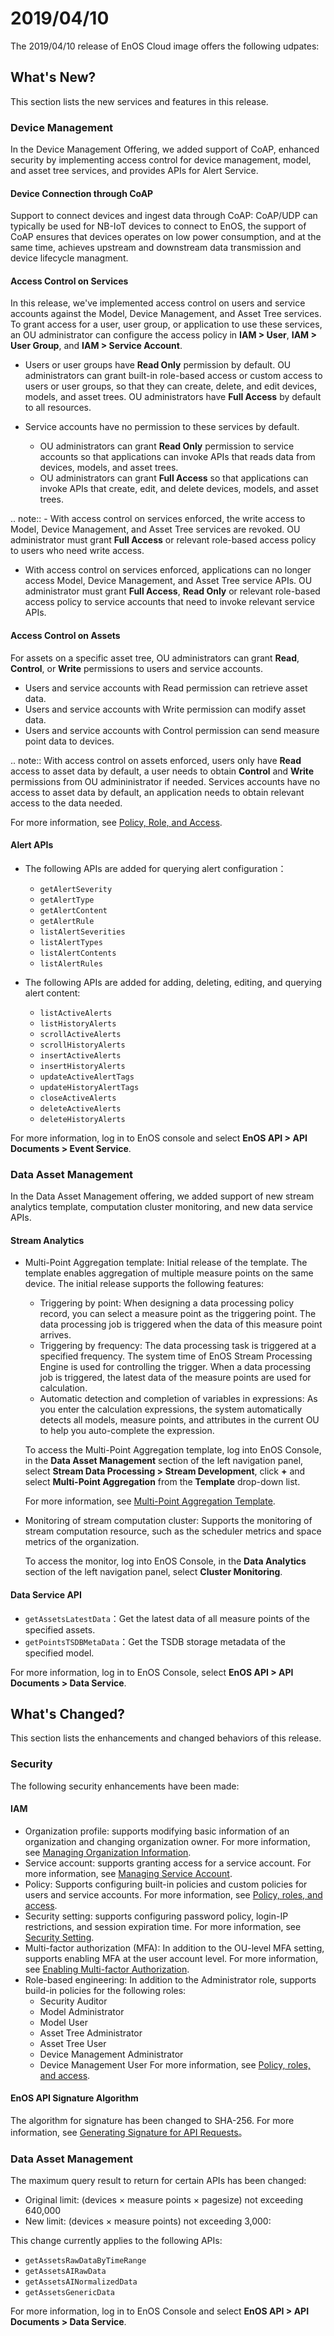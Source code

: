 # 2019/04/10

The 2019/04/10 release of EnOS Cloud image offers the following udpates:

## What's New?

This section lists the new services and features in this release.

### Device Management

In the Device Management Offering, we added support of CoAP, enhanced security by implementing access control for device management, model, and asset tree services, and provides APIs for Alert Service.

#### Device Connection through CoAP

Support to connect devices and ingest data through CoAP: CoAP/UDP can typically be used for NB-IoT devices to connect to EnOS, the support of CoAP ensures that devices operates on low power consumption, and at the same time, achieves upstream and downstream data transmission and device lifecycle managment.

#### Access Control on Services

In this release, we've implemented access control on users and service accounts against the Model, Device Management, and Asset Tree services. To grant access for a user, user group, or application to use these services, an OU administrator can configure the access policy in **IAM > User**, **IAM > User Group**, and **IAM > Service Account**.

- Users or user groups have **Read Only** permission by default. OU administrators can grant built-in role-based access or custom access to users or user groups, so that they can create, delete, and edit devices, models, and asset trees. OU administrators have **Full Access** by default to all resources.
- Service accounts have no permission to these services by default.

  - OU administrators can grant **Read Only** permission to service accounts so that applications can invoke APIs that reads data from devices, models, and asset trees.
  - OU administrators can grant **Full Access** so that applications can invoke APIs that create, edit, and delete devices, models, and asset trees.


.. note:: - With access control on services enforced, the write access to Model, Device Management, and Asset Tree services are revoked. OU administrator must grant **Full Access** or relevant role-based access policy to users who need write access.
   - With access control on services enforced, applications can no longer access Model, Device Management, and Asset Tree service APIs. OU administrator must grant **Full Access**, **Read Only** or relevant role-based access policy to service accounts that need to invoke relevant service APIs.


#### Access Control on Assets

For assets on a specific asset tree, OU administrators can grant **Read**, **Control**, or **Write** permissions to users and service accounts.

- Users and service accounts with Read permission can retrieve asset data.
- Users and service accounts with Write permission can modify asset data.
- Users and service accounts with Control permission can send measure point data to devices.

.. note:: With access control on assets enforced, users only have **Read** access to asset data by default, a user needs to obtain **Control** and **Write** permissions from OU admininistrator if needed. Services accounts have no access to asset data by default, an application needs to obtain relevant access to the data needed.

For more information, see [Policy, Role, and Access](/docs/iam/en/2.0.8/access_policy.html).

#### Alert APIs

- The following APIs are added for querying alert configuration：
  - `getAlertSeverity`
  - `getAlertType`
  - `getAlertContent`
  - `getAlertRule`
  - `listAlertSeverities`
  - `listAlertTypes`
  - `listAlertContents`
  - `listAlertRules`


- The following APIs are added for adding, deleting, editing, and querying alert content:
  - `listActiveAlerts`
  - `listHistoryAlerts`
  - `scrollActiveAlerts`
  - `scrollHistoryAlerts`
  - `insertActiveAlerts`
  - `insertHistoryAlerts`
  - `updateActiveAlertTags`
  - `updateHistoryAlertTags`
  - `closeActiveAlerts`
  - `deleteActiveAlerts`
  - `deleteHistoryAlerts`

For more information, log in to EnOS console and select **EnOS API > API Documents > Event Service**.

### Data Asset Management

In the Data Asset Management offering, we added support of new stream analytics template, computation cluster monitoring, and new data service APIs.

#### Stream Analytics

- Multi-Point Aggregation template: Initial release of the template. The template enables aggregation of multiple measure points on the same device. The initial release supports the following features:
  - Triggering by point: When designing a data processing policy record, you can select a measure point as the triggering point. The data processing job is triggered when the data of this measure point arrives.
  - Triggering by frequency: The data processing task is triggered at a specified frequency. The system time of EnOS Stream Processing Engine is used for controlling the trigger. When a data processing job is triggered, the latest data of the measure points are used for calculation.
  - Automatic detection and completion of variables in expressions: As you enter the calculation expressions, the system automatically detects all models, measure points, and attributes in the current OU to help you auto-complete the expression.
  
  To access the Multi-Point Aggregation template, log into EnOS Console, in the **Data Asset Management** section of the left navigation panel, select **Stream Data Processing > Stream Development**, click **+** and select **Multi-Point Aggregation** from the **Template** drop-down list.

  For more information, see [Multi-Point Aggregation Template](/docs/data-asset/en/2.0.8/learn/multi_point_overview).

- Monitoring of stream computation cluster: Supports the monitoring of stream computation resource, such as the scheduler metrics and space metrics of the organization.

  To access the monitor, log into EnOS Console, in the **Data Analytics** section of the left navigation panel, select **Cluster Monitoring**.

#### Data Service API

- `getAssetsLatestData`：Get the latest data of all measure points of the specified assets.
- `getPointsTSDBMetaData`：Get the TSDB storage metadata of the specified model.

For more information, log in to EnOS Console, select **EnOS API > API Documents > Data Service**.


## What's Changed?

This section lists the enhancements and changed behaviors of this release.

### Security

The following security enhancements have been made:

#### IAM

- Organization profile: supports modifying basic information of an organization and changing organization owner. For more information, see [Managing Organization Information](/docs/iam/en/2.0.8/system/managing_organization.html).
- Service account: supports granting access for a service account. For more information, see [Managing Service Account](/docs/iam/en/2.0.8/howto/service_account/managing_service_account.html).
- Policy: Supports configuring built-in policies and custom policies for users and service accounts. For more information, see [Policy, roles, and access](/docs/iam/en/2.0.8/access_policy.html).
- Security setting: supports configuring password policy, login-IP restrictions, and session expiration time. For more information, see [Security Setting](/docs/iam/en/2.0.8/howto/user/managing_security_settings.html).
- Multi-factor authorization (MFA): In addition to the OU-level MFA setting, supports enabling MFA at the user account level. For more information, see [Enabling Multi-factor Authorization](/docs/iam/en/2.0.8/howto/user/enabling_multi_factor_auth.html).
- Role-based engineering: In addition to the Administrator role, supports build-in policies for the following roles:
  - Security Auditor
  - Model Administrator
  - Model User
  - Asset Tree Administrator
  - Asset Tree User
  - Device Management Administrator
  - Device Management User
  For more information, see [Policy, roles, and access](/docs/iam/en/2.0.8/access_policy.html).


#### EnOS API Signature Algorithm

The algorithm for signature has been changed to SHA-256. For more information, see [Generating Signature for API Requests](/docs/app-development/en/2.0.8/generating_signature.html)。

<!--
### Application Registration and Management

The identifier of an application has been changed from `AppID` to `accessKey`.
-->

### Data Asset Management

The maximum query result to return for certain APIs has been changed:
- Original limit: (devices × measure points × pagesize) not exceeding 640,000
- New limit: (devices × measure points) not exceeding 3,000:

This change currently applies to the following APIs:
- `getAssetsRawDataByTimeRange`
- `getAssetsAIRawData`
- `getAssetsAINormalizedData`
- `getAssetsGenericData`

For more information, log in to EnOS Console and select **EnOS API > API Documents > Data Service**.

<!--
## What's Deprecated or Removed?

This sections lists the deprecated or removed features in this release.

### Application Registeration

Resource registration has been removed from the Application Registeration configuration. EnOS manages application only at the application level, EnOS does not manage resources within an application.
-->